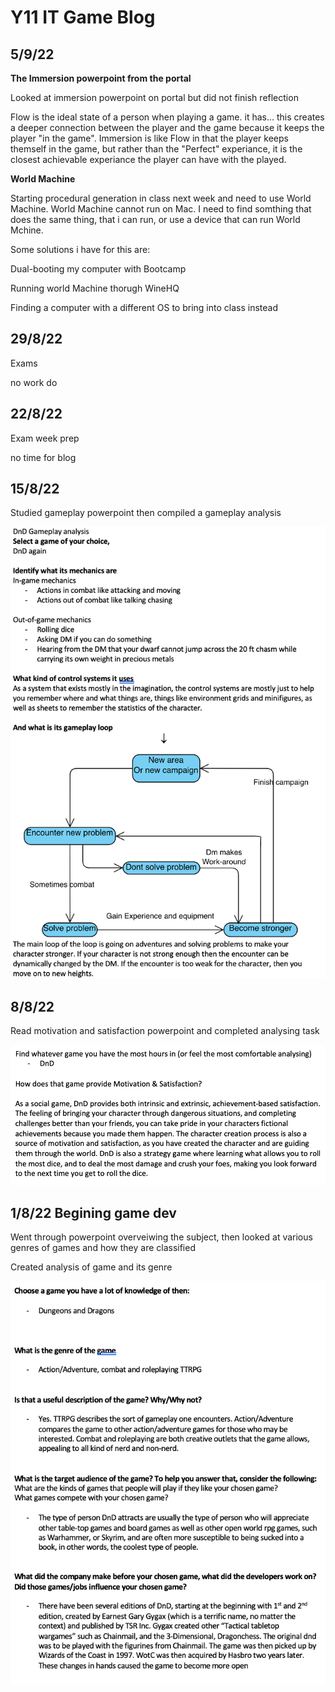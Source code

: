 # Y11 IT Game Blog

## 5/9/22

**The Immersion powerpoint from the portal**

Looked at immersion powerpoint on portal but did not finish reflection

Flow is the ideal state of a person when playing a game. it has... this creates a deeper connection between the player and the game because it keeps the player "in the game". Immersion is like Flow in that the player keeps themself in the game, but rather than the "Perfect" experiance, it is the closest achievable experiance the player can have with the played.

**World Machine**

Starting procedural generation in class next week and need to use World Machine. World Machine cannot run on Mac. I need to find somthing that does the same thing, that i can run, or use a device that can run World Mchine.

Some solutions i have for this are:

Dual-booting my computer with Bootcamp

Running world Machine thorugh WineHQ

Finding a computer with a different OS to bring into class instead



## 29/8/22

Exams

no work do

## 22/8/22

Exam week prep

no time for blog

## 15/8/22

Studied gameplay powerpoint then compiled a gameplay analysis

<img src="./Images/Dnd gameplay analysis.png" title="PWM_Tutorial_2" width="600"/>


## 8/8/22

Read motivation and satisfaction powerpoint and completed analysing task

<img src="./Images/Motivation and satifaction dnd.png" title="PWM_Tutorial_2" width="600"/>


## 1/8/22 Begining game dev

Went through powerpoint overveiwing the subject, then looked at various genres of games and how they are classified

Created analysis of game and its genre

<img src="./Images/Dnd analysis document.png" title="PWM_Tutorial_2" width="600"/>
